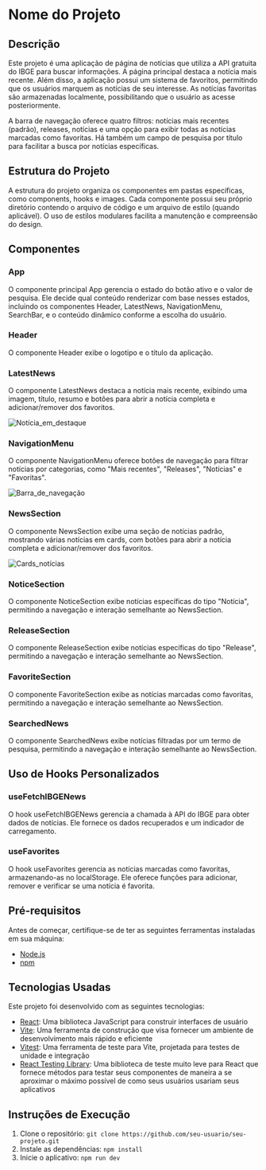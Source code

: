 # Nome do Projeto

## Descrição

Este projeto é uma aplicação de página de notícias que utiliza a API gratuita do IBGE para buscar informações. A página principal destaca a notícia mais recente. Além disso, a aplicação possui um sistema de favoritos, permitindo que os usuários marquem as notícias de seu interesse. As notícias favoritas são armazenadas localmente, possibilitando que o usuário as acesse posteriormente.

A barra de navegação oferece quatro filtros: notícias mais recentes (padrão), releases, notícias e uma opção para exibir todas as notícias marcadas como favoritas. Há também um campo de pesquisa por título para facilitar a busca por notícias específicas.

## Estrutura do Projeto

A estrutura do projeto organiza os componentes em pastas específicas, como components, hooks e images. Cada componente possui seu próprio diretório contendo o arquivo de código e um arquivo de estilo (quando aplicável). O uso de estilos modulares facilita a manutenção e compreensão do design.

## Componentes

### App

O componente principal App gerencia o estado do botão ativo e o valor de pesquisa. Ele decide qual conteúdo renderizar com base nesses estados, incluindo os componentes Header, LatestNews, NavigationMenu, SearchBar, e o conteúdo dinâmico conforme a escolha do usuário.

### Header

O componente Header exibe o logotipo e o título da aplicação.

### LatestNews

O componente LatestNews destaca a notícia mais recente, exibindo uma imagem, título, resumo e botões para abrir a notícia completa e adicionar/remover dos favoritos.

![Notícia_em_destaque](./src/assets/notícia_em_destaque.png)

### NavigationMenu

O componente NavigationMenu oferece botões de navegação para filtrar notícias por categorias, como "Mais recentes", "Releases", "Notícias" e "Favoritas".

![Barra_de_navegação](./src/assets/barra_de_navegação.png)

### NewsSection

O componente NewsSection exibe uma seção de notícias padrão, mostrando várias notícias em cards, com botões para abrir a notícia completa e adicionar/remover dos favoritos.

![Cards_notícias](./src/assets/cards_notícias.png)

### NoticeSection

O componente NoticeSection exibe notícias específicas do tipo "Notícia", permitindo a navegação e interação semelhante ao NewsSection.

### ReleaseSection

O componente ReleaseSection exibe notícias específicas do tipo "Release", permitindo a navegação e interação semelhante ao NewsSection.

### FavoriteSection

O componente FavoriteSection exibe as notícias marcadas como favoritas, permitindo a navegação e interação semelhante ao NewsSection.

### SearchedNews

O componente SearchedNews exibe notícias filtradas por um termo de pesquisa, permitindo a navegação e interação semelhante ao NewsSection.

## Uso de Hooks Personalizados

### useFetchIBGENews

O hook useFetchIBGENews gerencia a chamada à API do IBGE para obter dados de notícias. Ele fornece os dados recuperados e um indicador de carregamento.

### useFavorites

O hook useFavorites gerencia as notícias marcadas como favoritas, armazenando-as no localStorage. Ele oferece funções para adicionar, remover e verificar se uma notícia é favorita.

## Pré-requisitos

Antes de começar, certifique-se de ter as seguintes ferramentas instaladas em sua máquina:

- [Node.js](https://nodejs.org/en/download/)
- [npm](https://www.npmjs.com/get-npm)

## Tecnologias Usadas

Este projeto foi desenvolvido com as seguintes tecnologias:

- [React](https://reactjs.org/): Uma biblioteca JavaScript para construir interfaces de usuário
- [Vite](https://vitejs.dev/): Uma ferramenta de construção que visa fornecer um ambiente de desenvolvimento mais rápido e eficiente
- [Vitest](https://vitest.dev/): Uma ferramenta de teste para Vite, projetada para testes de unidade e integração
- [React Testing Library](https://testing-library.com/docs/react-testing-library/intro/): Uma biblioteca de teste muito leve para React que fornece métodos para testar seus componentes de maneira a se aproximar o máximo possível de como seus usuários usariam seus aplicativos

## Instruções de Execução

1. Clone o repositório: `git clone https://github.com/seu-usuario/seu-projeto.git`
2. Instale as dependências: `npm install`
3. Inicie o aplicativo: `npm run dev`
